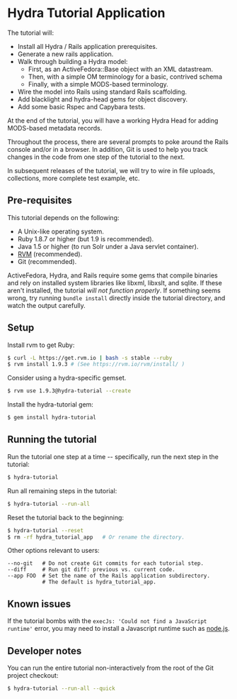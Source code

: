 # Hydra Tutorial Application

The tutorial will:

* Install all Hydra / Rails application prerequisites.
* Generate a new rails application.
* Walk through building a Hydra model:
  * First, as an ActiveFedora::Base object with an XML datastream.
  * Then, with a simple OM terminology for a basic, contrived schema
  * Finally, with a simple MODS-based terminology.
* Wire the model into Rails using standard Rails scaffolding.
* Add blacklight and hydra-head gems for object discovery.
* Add some basic Rspec and Capybara tests.

At the end of the tutorial, you will have a working Hydra Head for adding
MODS-based metadata records.

Throughout the process, there are several prompts to poke around the Rails
console and/or in a browser. In addition, Git is used to help you track changes
in the code from one step of the tutorial to the next.

In subsequent releases of the tutorial, we will try to wire in file uploads, 
collections, more complete test example, etc.

## Pre-requisites

This tutorial depends on the following:

 * A Unix-like operating system.
 * Ruby 1.8.7 or higher (but 1.9 is recommended).
 * Java 1.5 or higher (to run Solr under a Java servlet container).
 * [RVM](https://rvm.beginrescueend.com/rvm/install/) (recommended).
 * Git (recommended).

ActiveFedora, Hydra, and Rails require some gems that compile binaries and
rely on installed system libraries like libxml, libxslt, and sqlite. If
these aren't installed, the tutorial *will not function properly*. If
something seems wrong, try running `bundle install` directly inside the
tutorial directory, and watch the output carefully.

## Setup

Install rvm to get Ruby:

```bash
$ curl -L https://get.rvm.io | bash -s stable --ruby
$ rvm install 1.9.3 # (See https://rvm.io/rvm/install/ )
```

Consider using a hydra-specific gemset.

```bash
$ rvm use 1.9.3@hydra-tutorial --create
```

Install the hydra-tutorial gem:

```bash
$ gem install hydra-tutorial
```

## Running the tutorial

Run the tutorial one step at a time -- specifically, run the next step
in the tutorial:

```bash
$ hydra-tutorial
```

Run all remaining steps in the tutorial:

```bash
$ hydra-tutorial --run-all
```

Reset the tutorial back to the beginning:

```bash
$ hydra-tutorial --reset
$ rm -rf hydra_tutorial_app   # Or rename the directory.
```

Other options relevant to users:

    --no-git   # Do not create Git commits for each tutorial step.
    --diff     # Run git diff: previous vs. current code.
    --app FOO  # Set the name of the Rails application subdirectory.
               # The default is hydra_tutorial_app.

## Known issues

If the tutorial bombs with the `execJs: 'Could not find a JavaScript runtime'`
error, you may need to install a Javascript runtime such as
[node.js](https://github.com/joyent/node/wiki/Installing-Node.js-via-package-manager).


## Developer notes

You can run the entire tutorial non-interactively from the root of the Git
project checkout:

```bash
$ hydra-tutorial --run-all --quick
```
